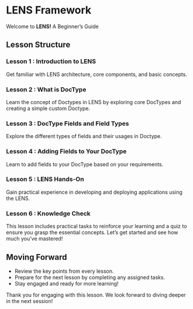 # LENS Framework

Welcome to **LENS!** A Beginner’s Guide

## Lesson Structure

### Lesson 1 : Introduction to LENS

Get familiar with LENS architecture, core components, and basic concepts.

### Lesson 2 : What is DocType

Learn the concept of Doctypes in LENS by exploring core DocTypes and creating a simple custom Doctype.

### Lesson 3 : DocType Fields and Field Types

Explore the different types of fields and their usages in Doctype.

### Lesson 4 : Adding Fields to Your DocType

Learn to add fields to your DocType based on your requirements.

### Lesson 5 : LENS Hands-On

Gain practical experience in developing and deploying applications using the LENS.

### Lesson 6 : Knowledge Check

This lesson includes practical tasks to reinforce your learning and a quiz to ensure you grasp the essential concepts. Let’s get started and see how much you’ve mastered!

## Moving Forward

-   Review the key points from every lesson.
-   Prepare for the next lesson by completing any assigned tasks.
-   Stay engaged and ready for more learning!

Thank you for engaging with this lesson. We look forward to diving deeper in the next session!
<!--stackedit_data:
eyJoaXN0b3J5IjpbMTU1MTQ0OTMwNCwtMTI1MzA3NDE4OCw5NT
UyMjQwOCw2OTkwNTk3OTAsMTEyNTAxOTQ4MCwxNjQ1MDM1NzI3
LDU2OTcxMjQ3MCwxMDEwOTIzMjkxLDk5NDk3NzQ5NywxMjU1Nz
g1NDYzXX0=
-->